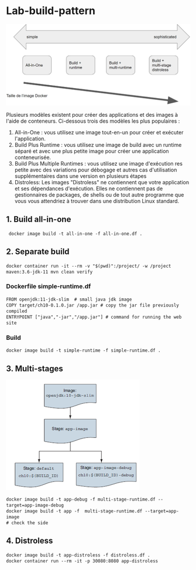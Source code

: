 # Lab-build-pattern
![pattern](../screenshots/pattern.jpg)

Plusieurs modèles existent pour créer des applications et des images à l'aide de conteneurs. 
Ci-dessous trois des modèles les plus populaires :
1. All-in-One : vous utilisez une image tout-en-un pour créer et exécuter l'application.
2. Build Plus Runtime : vous utilisez une image de build avec un runtime séparé et avec une plus petite
image pour créer une application conteneurisée.
3. Build Plus Multiple Runtimes : vous utilisez une image d'exécution res petite avec des variations pour
débogage et autres cas d'utilisation supplémentaires dans une version en plusieurs étapes
4. Distroless: Les images "Distroless" ne contiennent que votre application et ses dépendances d'exécution. 
Elles ne contiennent pas de gestionnaires de packages, de shells ou de tout autre programme 
que vous vous attendriez à trouver dans une distribution Linux standard.

## 1. Build all-in-one 
```shell
 docker image build -t all-in-one -f all-in-one.df .
```
## 2. Separate build 
```shell
docker container run -it --rm -v "$(pwd)":/project/ -w /project maven:3.6-jdk-11 mvn clean verify
```
### Dockerfile simple-runtime.df
```shell
FROM openjdk:11-jdk-slim  # small java jdk image
COPY target/ch10-0.1.0.jar /app.jar # copy the jar file previously compiled
ENTRYPOINT ["java","-jar","/app.jar"] # command for running the web site 
```
### Build 
```shell
docker image build -t simple-runtime -f simple-runtime.df .
```

## 3. Multi-stages
![multi-stage](../screenshots/multi-stage.png)

```shell
docker image build -t app-debug -f multi-stage-runtime.df --target=app-image-debug
docker image build -t app -f  multi-stage-runtime.df --target=app-image
# check the side
```
## 4. Distroless
```shell
docker image build -t app-distroless -f distroless.df .
docker container run --rm -it -p 30080:8080 app-distroless
```

